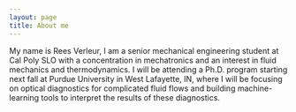 ```yaml
---
layout: page
title: About me
---
```


My name is Rees Verleur, I am a senior mechanical engineering student at Cal Poly SLO with a concentration in mechatronics and an interest in fluid mechanics and thermodynamics. I will be attending a Ph.D. program starting next fall at Purdue University in West Lafayette, IN, where I will be focusing on optical diagnostics for complicated fluid flows and building machine-learning tools to interpret the results of these diagnostics. 
